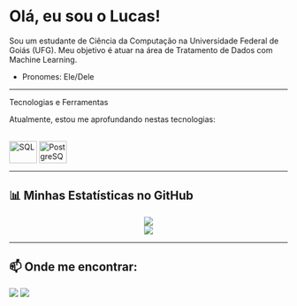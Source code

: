 # Olá, eu sou o Lucas!

Sou um estudante de Ciência da Computação na Universidade Federal de Goiás (UFG). Meu objetivo é atuar na área de Tratamento de Dados com Machine Learning.

- Pronomes: Ele/Dele

---

Tecnologias e Ferramentas

Atualmente, estou me aprofundando nestas tecnologias:

<div style="display: inline_block"><br>
  <img align="center" alt="SQL" height="40" width="50" src="https://cdn.jsdelivr.net/gh/devicons/devicon/icons/azuresqldatabase/azuresqldatabase-original.svg">
  <img align="center" alt="PostgreSQL" height="40" width="50" src="https://cdn.jsdelivr.net/gh/devicons/devicon/icons/postgresql/postgresql-original.svg">
</div>

---

## 📊 Minhas Estatísticas no GitHub

<div align="center">
  <a href="https://github.com/anuraghazra/github-readme-stats">
    <img align="center" src="https://github-readme-stats.vercel.app/api?username=lucasanso&show_icons=true&theme=tokyonight&include_all_commits=true&count_private=true"/>
  </a>
  <br>
  <a href="https://github.com/anuraghazra/github-readme-stats">
    <img align="center" src="https://github-readme-stats.vercel.app/api/top-langs/?username=lucasanso&layout=compact&langs_count=8&theme=tokyonight"/>
  </a>
</div>

---

## 📫 Onde me encontrar:

<a href="mailto:seu-email-aqui@exemplo.com"><img src="https://img.shields.io/badge/Gmail-D14836?style=for-the-badge&logo=gmail&logoColor=white" /></a>
<a href="https://www.linkedin.com/in/seu-usuario-linkedin" target="_blank"><img src="https://img.shields.io/badge/LinkedIn-0077B5?style=for-the-badge&logo=linkedin&logoColor=white" target="_blank" /></a>
